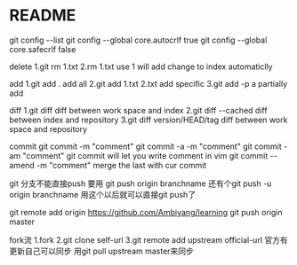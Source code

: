 # README

git config --list
git config --global core.autocrlf true
git config --global core.safecrlf false

delete
1.git rm 1.txt
2.rm 1.txt
use 1 will add change to index automaticlly

add
1.git add .
add all
2.git add 1.txt 2.txt
add specific
3.git add -p a
partially add

diff
1.git diff
diff between work space and index
2.git diff --cached
diff between index and repository
3.git diff version/HEAD/tag
diff between work space and repository

commit
git commit -m "comment"
git commit -a -m "comment"
git commit -am "comment"
git commit
will let you write comment in vim
git commit --amend -m "comment"
merge the last with cur commit

git 分支不能直接push 要用 git push origin branchname
还有个git push -u origin branchname 用这个以后就可以直接git push了

git remote add origin https://github.com/Ambiyang/learning
git push origin master

fork流
1.fork
2.git clone self-url
3.git remote add upstream official-url 官方有更新自己可以同步
用git pull upstream master来同步














